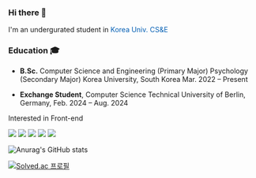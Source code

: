 ### Hi there 👋

I'm an undergurated student in <span style="color:#045FB4"> Korea Univ. CS&E </span>

### Education 🎓

- **B.Sc.** Computer Science and Engineering (Primary Major) Psychology (Secondary Major) 	Korea University, South Korea Mar. 2022 – Present 		

- **Exchange Student**, Computer Science			Technical University of Berlin, Germany,       Feb. 2024 – Aug. 2024 	



Interested in Front-end
 
<a href="버튼을 눌렀을 때 이동할 링크" target="_blank"><img src="https://img.shields.io/badge/notion-000000?style=flat&logo=notion&logoColor=FFFFFF"/></a>
<a href="버튼을 눌렀을 때 이동할 링크" target="_blank"><img src="https://img.shields.io/badge/flutter-CEE3F6?style=flat&logo=Flutter&logoColor=02569B"/></a>
<a href="버튼을 눌렀을 때 이동할 링크" target="_blank"><img src="https://img.shields.io/badge/C-848484?style=flat&logo=C&logoColor=A8B9CC"/></a>
<a href="버튼을 눌렀을 때 이동할 링크" target="_blank"><img src="https://img.shields.io/badge/python-F2F5A9?style=flat&logo=Python&logoColor=3776AB"/></a>
<a href="버튼을 눌렀을 때 이동할 링크" target="_blank"><img src="https://img.shields.io/badge/react-007396?style=flat&logo=React&logoColor=61DAFB"/></a>

![Anurag's GitHub stats](https://github-readme-stats.vercel.app/api?username=rla-suedeng&show_icons=true&theme=buefy)


[![Solved.ac
프로필](http://mazassumnida.wtf/api/generate_badge?boj=ksuuueh0224)](https://solved.ac/ksuuueh0224)
<!--
**rla-suedeng/rla-suedeng** is a ✨ _special_ ✨ repository because its `README.md` (this file) appears on your GitHub profile.

Here are some ideas to get you started:


- 🌱 I’m currently learning ...
- 👯 I’m looking to collaborate on ...
- 🤔 I’m looking for help with ...
- 💬 Ask me about ...
- 📫 How to reach me: ...
- 😄 Pronouns: ...
- ⚡ Fun fact: ...
-->
